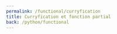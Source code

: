 ```yaml
---
permalink: /functional/curryfication
title: Curryfication et fonction partial
back: /python/functional
---
```


<script src="https://emgithub.com/embed.js?target=https%3A%2F%2Fgithub.com%2Fxoolive%2Fpython%2Fblob%2Fmaster%2F03-pythonic%2F12-functional%2Fcurryfication.py&style=github-gist&showLineNumbers=on"></script>
